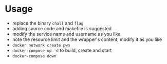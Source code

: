 # Usage

- replace the binary `chall` and `flag`
- adding source code and makefile is suggested
- modify the service name and username as you like
- note the resource limit and the wrapper's content, modify it as you like
- `docker network create pwn`
- `docker-compose up -d` to build, create and start
- `docker-compose down` 
